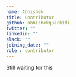 ```yaml
---
name: Abhishek
title: Contributor
github: abhishekquarkifi
twitter: ""
linkedin: ""
slack: ""
joining_date: ""
role : contributor
---
```


Still waiting for this
